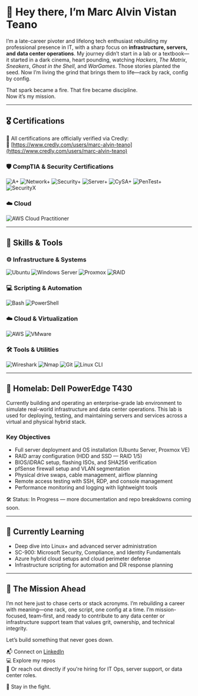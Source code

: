 # 👋 Hey there, I’m Marc Alvin Vistan Teano

I’m a late-career pivoter and lifelong tech enthusiast rebuilding my professional presence in IT, with a sharp focus on **infrastructure, servers, and data center operations**. My journey didn’t start in a lab or a textbook—it started in a dark cinema, heart pounding, watching *Hackers*, *The Matrix*, *Sneakers*, *Ghost in the Shell*, and *WarGames*. Those stories planted the seed. Now I’m living the grind that brings them to life—rack by rack, config by config.

That spark became a fire. That fire became discipline.  
Now it’s my mission.

---

## 🎖️ Certifications

📜 All certifications are officially verified via Credly:  
🔗 [https://www.credly.com/users/marc-alvin-teano](https://www.credly.com/users/marc-alvin-teano)

### 🛡️ CompTIA & Security Certifications  
![A+](https://img.shields.io/badge/CompTIA-A%2B-red?logo=CompTIA&style=flat-square)
![Network+](https://img.shields.io/badge/CompTIA-Network%2B-red?logo=CompTIA&style=flat-square)
![Security+](https://img.shields.io/badge/CompTIA-Security%2B-red?logo=CompTIA&style=flat-square)
![Server+](https://img.shields.io/badge/CompTIA-Server%2B-blue?logo=CompTIA&style=flat-square)
![CySA+](https://img.shields.io/badge/CompTIA-CySA%2B-red?logo=CompTIA&style=flat-square)
![PenTest+](https://img.shields.io/badge/CompTIA-PenTest%2B-red?logo=CompTIA&style=flat-square)
![SecurityX](https://img.shields.io/badge/CompTIA-SecurityX-purple?style=flat-square)

### ☁️ Cloud  
![AWS Cloud Practitioner](https://img.shields.io/badge/AWS-Cloud%20Practitioner-orange?logo=amazon-aws&logoColor=white&style=flat-square)

---

## 🧰 Skills & Tools

### ⚙️ Infrastructure & Systems  
![Ubuntu](https://img.shields.io/badge/Ubuntu-Server-E95420?logo=ubuntu&logoColor=white&style=flat-square)
![Windows Server](https://img.shields.io/badge/Windows-Server-blue?logo=windows&style=flat-square)
![Proxmox](https://img.shields.io/badge/Proxmox-VE-lightgrey?logo=proxmox&style=flat-square)
![RAID](https://img.shields.io/badge/RAID-1/5-green?style=flat-square)

### 💻 Scripting & Automation  
![Bash](https://img.shields.io/badge/Bash-Scripting-grey?logo=gnu-bash&style=flat-square)
![PowerShell](https://img.shields.io/badge/PowerShell-Automation-blue?logo=powershell&style=flat-square)

### ☁️ Cloud & Virtualization  
![AWS](https://img.shields.io/badge/AWS-Cloud%20Basics-orange?logo=amazon-aws&style=flat-square)
![VMware](https://img.shields.io/badge/VMware-ESXi-blue?logo=vmware&style=flat-square)

### 🛠️ Tools & Utilities  
![Wireshark](https://img.shields.io/badge/Wireshark-Network%20Analysis-blue?logo=wireshark&style=flat-square)
![Nmap](https://img.shields.io/badge/Nmap-Scanner-lightgrey?style=flat-square)
![Git](https://img.shields.io/badge/Git-Version%20Control-F05032?logo=git&logoColor=white&style=flat-square)
![Linux CLI](https://img.shields.io/badge/Linux-Command%20Line-black?logo=linux&logoColor=white&style=flat-square)

---

## 🧪 Homelab: Dell PowerEdge T430

Currently building and operating an enterprise-grade lab environment to simulate real-world infrastructure and data center operations. This lab is used for deploying, testing, and maintaining servers and services across a virtual and physical hybrid stack.

### Key Objectives

- Full server deployment and OS installation (Ubuntu Server, Proxmox VE)
- RAID array configuration (HDD and SSD — RAID 1/5)
- BIOS/iDRAC setup, flashing ISOs, and SHA256 verification
- pfSense firewall setup and VLAN segmentation
- Physical drive swaps, cable management, airflow planning
- Remote access testing with SSH, RDP, and console management
- Performance monitoring and logging with lightweight tools

🛠️ Status: In Progress — more documentation and repo breakdowns coming soon.

---

## 🧠 Currently Learning

- Deep dive into Linux+ and advanced server administration  
- SC-900: Microsoft Security, Compliance, and Identity Fundamentals  
- Azure hybrid cloud setups and cloud perimeter defense  
- Infrastructure scripting for automation and DR response planning  

---

## 🚀 The Mission Ahead

I’m not here just to chase certs or stack acronyms. I’m rebuilding a career with meaning—one rack, one script, one config at a time. I’m mission-focused, team-first, and ready to contribute to any data center or infrastructure support team that values grit, ownership, and technical integrity.

Let’s build something that never goes down.

📬 Connect on [LinkedIn](https://www.linkedin.com/in/marcalvin-teano)  
💻 Explore my repos  
🤝 Or reach out directly if you're hiring for IT Ops, server support, or data center roles.

🖖 Stay in the fight.

